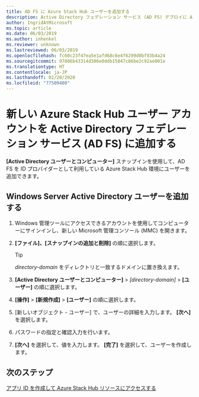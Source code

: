 ```yaml
---
title: AD FS に Azure Stack Hub ユーザーを追加する
description: Active Directory フェデレーション サービス (AD FS) デプロイに Azure Stack Hub ユーザーを追加する方法について説明します。
author: IngridAtMicrosoft
ms.topic: article
ms.date: 06/03/2019
ms.author: inhenkel
ms.reviewer: unknown
ms.lastreviewed: 06/03/2019
ms.openlocfilehash: fc60c23f47ea5e1afd68c6e4f6299d0bf83b4a24
ms.sourcegitcommit: 97806b43314d306e0ddb15847c86be2c92ae001e
ms.translationtype: HT
ms.contentlocale: ja-JP
ms.lasthandoff: 02/20/2020
ms.locfileid: "77509400"
---
```

# <a name="add-a-new-azure-stack-hub-user-account-in-active-directory-federation-services-ad-fs"></a>新しい Azure Stack Hub ユーザー アカウントを Active Directory フェデレーション サービス (AD FS) に追加する

**[Active Directory ユーザーとコンピューター]** スナップインを使用して、AD FS を ID プロバイダーとして利用している Azure Stack Hub 環境にユーザーを追加できます。

## <a name="add-windows-server-active-directory-users"></a>Windows Server Active Directory ユーザーを追加する

1. Windows 管理ツールにアクセスできるアカウントを使用してコンピューターにサインインし、新しい Microsoft 管理コンソール (MMC) を開きます。
2. **[ファイル]、[スナップインの追加と削除]** の順に選択します。

   > [!TIP]
   > *directory-domain* をディレクトリと一致するドメインに置き換えます。 

3. **[Active Directory ユーザーとコンピューター]**  >  *[directory-domain]*  >  **[ユーザー]** の順に選択します。
4. **[操作]**  >  **[新規作成]**  >  **[ユーザー]** の順に選択します。
5. [新しいオブジェクト - ユーザー] で、ユーザーの詳細を入力します。 **[次へ]** を選択します。
6. パスワードの指定と確認入力を行います。
7. **[次へ]** を選択して、値を入力します。 **[完了]** を選択して、ユーザーを作成します。


## <a name="next-steps"></a>次のステップ

[アプリ ID を作成して Azure Stack Hub リソースにアクセスする](azure-stack-create-service-principals.md)